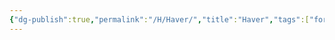 ```yaml
---
{"dg-publish":true,"permalink":"/H/Haver/","title":"Haver","tags":["formatted🟢"],"created":"2023-10-17T02:54"}
---
```


